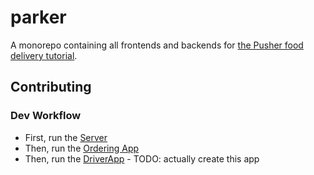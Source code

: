 # parker

A monorepo containing all frontends and backends for [the Pusher food delivery tutorial](https://pusher.com/tutorials/food-ordering-app-react-native-part-1).

## Contributing

### Dev Workflow

* First, run the [Server](./service/food-delivery/README.md)
* Then, run the [Ordering App](./frontend/RNFoodDelivery/README.md)
* Then, run the [DriverApp](./frontend/RNFoodDelivery/README.md) - TODO: actually create this app
